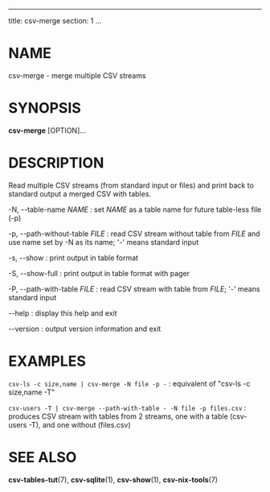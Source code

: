 <!--
SPDX-License-Identifier: BSD-3-Clause
Copyright 2020, Marcin Ślusarz <marcin.slusarz@gmail.com>
-->

---
title: csv-merge
section: 1
...

# NAME #

csv-merge - merge multiple CSV streams

# SYNOPSIS #

**csv-merge** [OPTION]...

# DESCRIPTION #

Read multiple CSV streams (from standard input or files)
and print back to standard output a merged CSV with tables.

-N, \--table-name *NAME*
:   set *NAME* as a table name for future table-less file (-p)

-p, \--path-without-table *FILE*
:   read CSV stream without table from *FILE* and use name set by -N as its name; '-' means standard input

-s, \--show
:   print output in table format

-S, \--show-full
:   print output in table format with pager

-P, \--path-with-table *FILE*
:   read CSV stream with table from *FILE*; '-' means standard input

\--help
:   display this help and exit

\--version
:   output version information and exit

# EXAMPLES #

`csv-ls -c size,name | csv-merge -N file -p -`
:   equivalent of "csv-ls -c size,name -T"

`csv-users -T | csv-merge --path-with-table - -N file -p files.csv`
:   produces CSV stream with tables from 2 streams, one with a table
(csv-users -T), and one without (files.csv)

# SEE ALSO #

**csv-tables-tut**(7), **csv-sqlite**(1), **csv-show**(1), **csv-nix-tools**(7)
